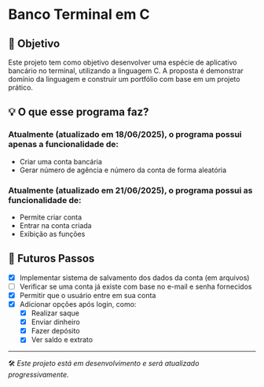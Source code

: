 # Banco Terminal em C

## 🎯 Objetivo

Este projeto tem como objetivo desenvolver uma espécie de aplicativo bancário no terminal, utilizando a linguagem C. A proposta é demonstrar domínio da linguagem e construir um portfólio com base em um projeto prático.

## 💡 O que esse programa faz?

### Atualmente (atualizado em 18/06/2025), o programa possui apenas a funcionalidade de:

- Criar uma conta bancária
- Gerar número de agência e número da conta de forma aleatória

### Atualmente (atualizado em 21/06/2025), o programa possui as funcionalidade de:
- Permite criar conta
- Entrar na conta criada
- Exibição as funções

## 🔧 Futuros Passos

- [X] Implementar sistema de salvamento dos dados da conta (em arquivos)
- [ ] Verificar se uma conta já existe com base no e-mail e senha fornecidos
- [X] Permitir que o usuário entre em sua conta
- [X] Adicionar opções após login, como:
  - [X] Realizar saque
  - [X] Enviar dinheiro
  - [X] Fazer depósito
  - [X] Ver saldo e extrato

---

🛠️ *Este projeto está em desenvolvimento e será atualizado progressivamente.*
